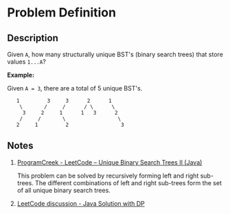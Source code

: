 # Problem Definition

## Description

Given `A`, how many structurally unique BST's (binary search trees) that store values `1...A`?

**Example:**

Given `A = 3`, there are a total of 5 unique BST's.

```text
   1         3     3      2      1
    \       /     /      / \      \
     3     2     1      1   3      2
    /     /       \                 \
   2     1         2                 3
```

## Notes

1. [ProgramCreek - LeetCode – Unique Binary Search Trees II (Java)](https://www.programcreek.com/2014/05/leetcode-unique-binary-search-trees-ii-java/)

    This problem can be solved by recursively forming left and right sub-trees. The different combinations of left and right sub-trees form the set of all unique binary search trees.

1. [LeetCode discussion - Java Solution with DP](https://leetcode.com/problems/unique-binary-search-trees-ii/discuss/31493/Java-Solution-with-DP)